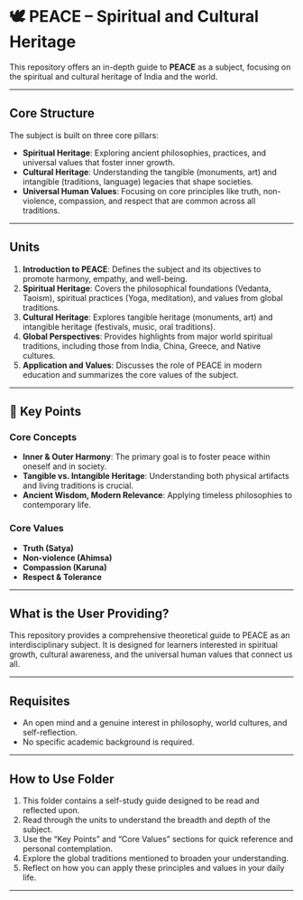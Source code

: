 # 🕊️ PEACE – Spiritual and Cultural Heritage

This repository offers an in-depth guide to **PEACE** as a subject, focusing on the spiritual and cultural heritage of India and the world.

--- 

## Core Structure

The subject is built on three core pillars:

- **Spiritual Heritage**: Exploring ancient philosophies, practices, and universal values that foster inner growth.
- **Cultural Heritage**: Understanding the tangible (monuments, art) and intangible (traditions, language) legacies that shape societies.
- **Universal Human Values**: Focusing on core principles like truth, non-violence, compassion, and respect that are common across all traditions.

---

## Units

1. **Introduction to PEACE**: Defines the subject and its objectives to promote harmony, empathy, and well-being.  
2. **Spiritual Heritage**: Covers the philosophical foundations (Vedanta, Taoism), spiritual practices (Yoga, meditation), and values from global traditions.  
3. **Cultural Heritage**: Explores tangible heritage (monuments, art) and intangible heritage (festivals, music, oral traditions).  
4. **Global Perspectives**: Provides highlights from major world spiritual traditions, including those from India, China, Greece, and Native cultures.  
5. **Application and Values**: Discusses the role of PEACE in modern education and summarizes the core values of the subject.

---

## 🔑 Key Points

### Core Concepts

- **Inner & Outer Harmony**: The primary goal is to foster peace within oneself and in society.  
- **Tangible vs. Intangible Heritage**: Understanding both physical artifacts and living traditions is crucial.  
- **Ancient Wisdom, Modern Relevance**: Applying timeless philosophies to contemporary life.

### Core Values

- **Truth (Satya)**  
- **Non-violence (Ahimsa)**  
- **Compassion (Karuna)**  
- **Respect & Tolerance**

---

## What is the User Providing?

This repository provides a comprehensive theoretical guide to PEACE as an interdisciplinary subject. It is designed for learners interested in spiritual growth, cultural awareness, and the universal human values that connect us all.

---

## Requisites

- An open mind and a genuine interest in philosophy, world cultures, and self-reflection.  
- No specific academic background is required.

---

## How to Use Folder

1. This folder contains a self-study guide designed to be read and reflected upon.  
2. Read through the units to understand the breadth and depth of the subject.  
3. Use the “Key Points” and “Core Values” sections for quick reference and personal contemplation.  
4. Explore the global traditions mentioned to broaden your understanding.  
5. Reflect on how you can apply these principles and values in your daily life.

---
